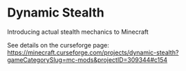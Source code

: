 # Dynamic Stealth
Introducing actual stealth mechanics to Minecraft

See details on the curseforge page:
https://minecraft.curseforge.com/projects/dynamic-stealth?gameCategorySlug=mc-mods&projectID=309344#c154
